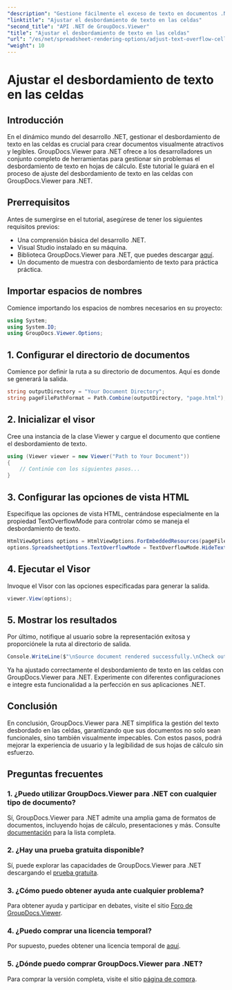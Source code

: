 ```yaml
---
"description": "Gestione fácilmente el exceso de texto en documentos .NET con GroupDocs.Viewer. Mejore la legibilidad y la experiencia de usuario. Descargue su prueba gratuita ahora."
"linktitle": "Ajustar el desbordamiento de texto en las celdas"
"second_title": "API .NET de GroupDocs.Viewer"
"title": "Ajustar el desbordamiento de texto en las celdas"
"url": "/es/net/spreadsheet-rendering-options/adjust-text-overflow-cells/"
"weight": 10
---
```


# Ajustar el desbordamiento de texto en las celdas

## Introducción
En el dinámico mundo del desarrollo .NET, gestionar el desbordamiento de texto en las celdas es crucial para crear documentos visualmente atractivos y legibles. GroupDocs.Viewer para .NET ofrece a los desarrolladores un conjunto completo de herramientas para gestionar sin problemas el desbordamiento de texto en hojas de cálculo. Este tutorial le guiará en el proceso de ajuste del desbordamiento de texto en las celdas con GroupDocs.Viewer para .NET.
## Prerrequisitos
Antes de sumergirse en el tutorial, asegúrese de tener los siguientes requisitos previos:
- Una comprensión básica del desarrollo .NET.
- Visual Studio instalado en su máquina.
- Biblioteca GroupDocs.Viewer para .NET, que puedes descargar [aquí](https://releases.groupdocs.com/viewer/net/).
- Un documento de muestra con desbordamiento de texto para práctica práctica.
## Importar espacios de nombres
Comience importando los espacios de nombres necesarios en su proyecto:
```csharp
using System;
using System.IO;
using GroupDocs.Viewer.Options;
```
## 1. Configurar el directorio de documentos
Comience por definir la ruta a su directorio de documentos. Aquí es donde se generará la salida.
```csharp
string outputDirectory = "Your Document Directory";
string pageFilePathFormat = Path.Combine(outputDirectory, "page.html");
```
## 2. Inicializar el visor
Cree una instancia de la clase Viewer y cargue el documento que contiene el desbordamiento de texto.
```csharp
using (Viewer viewer = new Viewer("Path to Your Document"))
{
    // Continúe con los siguientes pasos...
}
```
## 3. Configurar las opciones de vista HTML
Especifique las opciones de vista HTML, centrándose especialmente en la propiedad TextOverflowMode para controlar cómo se maneja el desbordamiento de texto.
```csharp
HtmlViewOptions options = HtmlViewOptions.ForEmbeddedResources(pageFilePathFormat);
options.SpreadsheetOptions.TextOverflowMode = TextOverflowMode.HideText;
```
## 4. Ejecutar el Visor
Invoque el Visor con las opciones especificadas para generar la salida.
```csharp
viewer.View(options);
```
## 5. Mostrar los resultados
Por último, notifique al usuario sobre la representación exitosa y proporciónele la ruta al directorio de salida.
```csharp
Console.WriteLine($"\nSource document rendered successfully.\nCheck output in {outputDirectory}.");
```
Ya ha ajustado correctamente el desbordamiento de texto en las celdas con GroupDocs.Viewer para .NET. Experimente con diferentes configuraciones e integre esta funcionalidad a la perfección en sus aplicaciones .NET.
## Conclusión
En conclusión, GroupDocs.Viewer para .NET simplifica la gestión del texto desbordado en las celdas, garantizando que sus documentos no solo sean funcionales, sino también visualmente impecables. Con estos pasos, podrá mejorar la experiencia de usuario y la legibilidad de sus hojas de cálculo sin esfuerzo.
## Preguntas frecuentes
### 1. ¿Puedo utilizar GroupDocs.Viewer para .NET con cualquier tipo de documento?
Sí, GroupDocs.Viewer para .NET admite una amplia gama de formatos de documentos, incluyendo hojas de cálculo, presentaciones y más. Consulte [documentación](https://tutorials.groupdocs.com/viewer/net/) para la lista completa.
### 2. ¿Hay una prueba gratuita disponible?
Sí, puede explorar las capacidades de GroupDocs.Viewer para .NET descargando el [prueba gratuita](https://releases.groupdocs.com/).
### 3. ¿Cómo puedo obtener ayuda ante cualquier problema?
Para obtener ayuda y participar en debates, visite el sitio [Foro de GroupDocs.Viewer](https://forum.groupdocs.com/c/viewer/9).
### 4. ¿Puedo comprar una licencia temporal?
Por supuesto, puedes obtener una licencia temporal de [aquí](https://purchase.groupdocs.com/temporary-license/).
### 5. ¿Dónde puedo comprar GroupDocs.Viewer para .NET?
Para comprar la versión completa, visite el sitio [página de compra](https://purchase.groupdocs.com/buy).